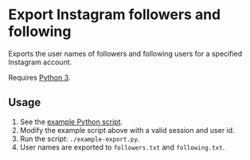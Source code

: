 # Export Instagram followers and following

Exports the user names of followers and following users for a specified Instagram account.

Requires [Python 3](https://www.python.org/downloads/).

## Usage

1. See the [example Python script](./example-export.py).
1. Modify the example script above with a valid session and user id.
1. Run the script: `./example-export.py`.
1. User names are exported to `followers.txt` and `following.txt`.


